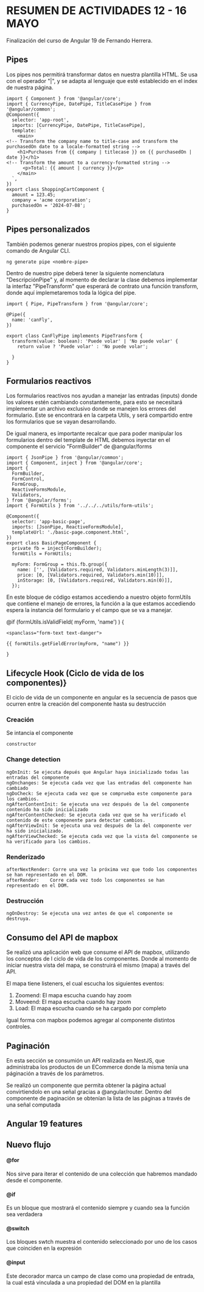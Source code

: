 # RESUMEN DE ACTIVIDADES 12 - 16 MAYO

Finalización del curso de Angular 19 de Fernando Herrera.

## Pipes

Los pipes nos permitirá transformar datos en nuestra plantilla HTML. Se usa con el operador "|", y se adapta al lenguaje que esté establecido en el index de nuestra página.

```
import { Component } from '@angular/core';
import { CurrencyPipe, DatePipe, TitleCasePipe } from '@angular/common';
@Component({
  selector: 'app-root',
  imports: [CurrencyPipe, DatePipe, TitleCasePipe],
  template: `
    <main>
<!-- Transform the company name to title-case and transform the purchasedOn date to a locale-formatted string -->
	<h1>Purchases from {{ company | titlecase }} on {{ purchasedOn | date }}</h1>
<!-- Transform the amount to a currency-formatted string -->
      <p>Total: {{ amount | currency }}</p>
    </main>
  `,
})
export class ShoppingCartComponent {
  amount = 123.45;
  company = 'acme corporation';
  purchasedOn = '2024-07-08';
}
```

## Pipes personalizados

También podemos generar nuestros propios pipes, con el siguiente comando de Angular CLI.

```
ng generate pipe <nombre-pipe>
```

Dentro de nuestro pipe deberá tener la siguiente nomenclatura "DescripciónPipe" y, al momento de declarar la clase debemos implementar la interfaz "PipeTransform" que esperará de contrato una función transform, donde aquí implemetaremos toda la lógica del pipe.

```
import { Pipe, PipeTransform } from '@angular/core';

@Pipe({
  name: 'canFly',
})

export class CanFlyPipe implements PipeTransform {
  transform(value: boolean): 'Puede volar' | 'No puede volar' {
    return value ? 'Puede volar' : 'No puede volar';

  }
}

```

## Formularios reactivos

Los formularios reactivos nos ayudan a manejar las entradas (inputs) donde los valores estén cambiando constantemente, para esto se necesitará implementar un archivo exclusivo donde se manejen los errores del formulario. Este se encontrará en la carpeta Utils, y será compartido entre los formularios que se vayan desarrollando.

De igual manera, es importante recalcar que para poder manipular los formularios dentro del template de HTML debemos inyectar en el componente el servicio "FormBuilder" de @angular/forms

```
import { JsonPipe } from '@angular/common';
import { Component, inject } from '@angular/core';
import {
  FormBuilder,
  FormControl,
  FormGroup,
  ReactiveFormsModule,
  Validators,
} from '@angular/forms';
import { FormUtils } from '../../../utils/form-utils';

@Component({
  selector: 'app-basic-page',
  imports: [JsonPipe, ReactiveFormsModule],
  templateUrl: './basic-page.component.html',
})
export class BasicPageComponent {
  private fb = inject(FormBuilder);
  formUtils = FormUtils;

  myForm: FormGroup = this.fb.group({
    name: ['', [Validators.required, Validators.minLength(3)]],
    price: [0, [Validators.required, Validators.min(10)]],
    inStorage: [0, [Validators.required, Validators.min(0)]],
  });

```

En este bloque de código estamos accediendo a nuestro objeto formUtils que contiene el manejo de errores, la función a la que estamos accediendo espera la instancia del formulario y el campo que se va a manejar.

@if (formUtils.isValidField( myForm, 'name') ) {

    <spanclass="form-text text-danger">

    {{ formUtils.getFieldError(myForm, "name") }}

    }

## Lifecycle Hook (Ciclo de vida de los componentes)}

El ciclo de vida de un componente en angular es la secuencia de pasos que ocurren entre la creación del componente hasta su destrucción

### Creación

Se intancia el componente

```
constructor
```

### Change detection

```
ngOnInit: Se ejecuta depués que Angular haya inicializado todas las entradas del componente
ngOnchanges: Se ejecuta cada vez que las entradas del componente han cambiado
ngDoCheck: Se ejecuta cada vez que se comprueba este componente para los cambios.
ngAfterContentInit: Se ejecuta una vez después de la del componente contenido ha sido inicializado
ngAfterContentChecked: Se ejecuta cada vez que se ha verificado el contenido de este componente para detectar cambios.
ngAfterViewInit: Se ejecuta una vez después de la del componente ver ha sido inicializado.
ngAfterViewChecked: Se ejecuta cada vez que la vista del componente se ha verificado para los cambios.
```

### Renderizado

```
afterNextRender: Corre una vez la próxima vez que todo los componentes se han representado en el DOM.
afterRender: 	Corre cada vez todo los componentes se han representado en el DOM.
```

### Destrucción

```
ngOnDestroy: Se ejecuta una vez antes de que el componente se destruya.
```

## Consumo del API de mapbox

Se realizó una aplicación web que consume el API de mapbox, utilizando los conceptos de l ciclo de vida de los componentes. Donde al momento de iniciar nuestra vista del mapa, se construirá el mismo (mapa) a través del API.

El mapa tiene listeners, el cual escucha los siguientes eventos:

1. Zoomend: El mapa escucha cuando hay zoom
2. Moveend: El mapa escucha cuando hay zoom
3. Load: El mapa escucha cuando se ha cargado por completo

Igual forma con mapbox podemos agregar al componente distintos controles.

## Paginación

En esta sección se consumión un API realizada en NestJS, que administraba los productos de un ECommerce donde la misma tenía una páginación a través de los parámetros.

Se realizó un componente que permita obtener la página actual convirtiendolo en una señal gracias a @angular/router. Dentro del componente de paginación se obtenían la lista de las páginas a través de una señal computada

## Angular 19 features

## Nuevo flujo

#### @for

Nos sirve para iterar el contenido de una colección que habremos mandado desde el componente.

#### @if

Es un bloque que mostrará el contenido siempre y cuando sea la función sea verdadera

#### @switch

Los bloques swtch muestra el contenido seleccionado por uno de los casos que coinciden en la expresión

#### @input

Este decorador marca un campo de clase como una propiedad de entrada, la cual está vinculada a una propiedad del DOM en la plantilla
